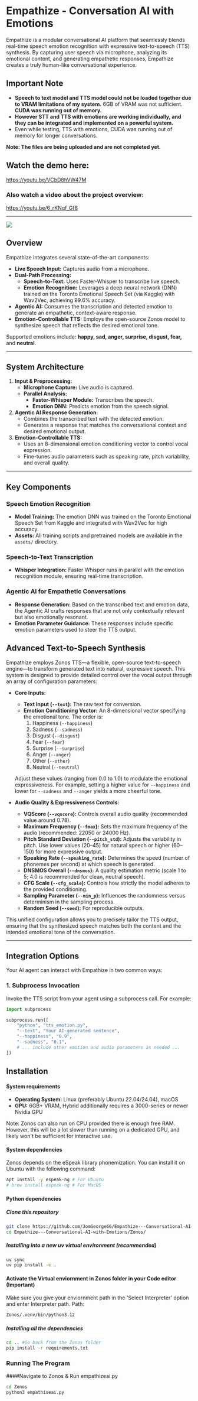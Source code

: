 # Empathize - Conversation AI with Emotions


Empathize is a modular conversational AI platform that seamlessly blends real-time speech emotion recognition with expressive text-to-speech (TTS) synthesis. By capturing user speech via microphone, analyzing its emotional content, and generating empathetic responses, Empathize creates a truly human-like conversational experience.

## Important Note
- **Speech to text model and TTS model could not be loaded together due to VRAM limitations of my system.** 6GB of VRAM was not sufficient. **CUDA was running out of memory.**
- **However STT and TTS with emotions are working individually, and they can be integrated and implemented on a powerful system.**
- Even while testing, TTS with emotions, CUDA was running out of memory for longer conversations.


**Note: The files are being uploaded and are not completed yet.**

## Watch the demo here:
https://youtu.be/VCbD8hVW47M

### Also watch a video about the project overview:
https://youtu.be/6_rKNqf_Gf8

---

[![](https://mermaid.ink/img/pako:eNqNk9tq20AQhl9l2FJwwCppfEjti4Js-RRyohYNpOrFendkL13titUqjgl5945lRTa9KNaF2GG-_58ZzeqNCSuRDVmq7VZsuPMQR4kBesJfCbtVLwjLHFFsYGHy0kPrTgln8401CGEplYUxz33p8CJhvyEIvsOIdFHJdfDI_QYenRVYFMqsKX8wHlXYmLCDc-BtEOMreT_kaMIFPG1UkaO7-EcRkWKSWa-sgR8o7Nqo6tyK7u9hq6jYE3-5-omiDbHjyqAEysaT5RIi7nmBvg2DwZf-ZwiFKB0Xu2OFcVVhQhWqTkhvCuFUvi_QQFEFTU_auOUr1E1-UuVnlA_XaLwSQMO0xtZ48gzCLXdIjRe5NQXCDA06vnc5djE9GByCWRXMya1GaZ5GXY1bd8E11DUao3mlXRw7DfaEs1rzlUaI4yW0nq2xBdzR-vWxg0UlvKmEOe0P91PUF-Ch9HQDGvTwLvyODENIldbDT2mKKyHaBZX6gxRerjpX3VNwVIOyi1_TXgN2-PVK9k7B8blgdC44qUHspJdy0IB9MZAdcQpOzwVnH1N_k9eSN6Do9vq9wSk4P9dxce4wN___4KzNMnQZV5J-7be9MGG0zAwTNqSjxJSXmlaZmHdCeentcmcEG3pXYps5W643bJhyXVBU5pLuXqT42vHsA8m5ebY2q6H3v2uaWmI?type=png)](https://mermaid.live/edit#pako:eNqNk9tq20AQhl9l2FJwwCppfEjti4Js-RRyohYNpOrFendkL13titUqjgl5945lRTa9KNaF2GG-_58ZzeqNCSuRDVmq7VZsuPMQR4kBesJfCbtVLwjLHFFsYGHy0kPrTgln8401CGEplYUxz33p8CJhvyEIvsOIdFHJdfDI_QYenRVYFMqsKX8wHlXYmLCDc-BtEOMreT_kaMIFPG1UkaO7-EcRkWKSWa-sgR8o7Nqo6tyK7u9hq6jYE3-5-omiDbHjyqAEysaT5RIi7nmBvg2DwZf-ZwiFKB0Xu2OFcVVhQhWqTkhvCuFUvi_QQFEFTU_auOUr1E1-UuVnlA_XaLwSQMO0xtZ48gzCLXdIjRe5NQXCDA06vnc5djE9GByCWRXMya1GaZ5GXY1bd8E11DUao3mlXRw7DfaEs1rzlUaI4yW0nq2xBdzR-vWxg0UlvKmEOe0P91PUF-Ch9HQDGvTwLvyODENIldbDT2mKKyHaBZX6gxRerjpX3VNwVIOyi1_TXgN2-PVK9k7B8blgdC44qUHspJdy0IB9MZAdcQpOzwVnH1N_k9eSN6Do9vq9wSk4P9dxce4wN___4KzNMnQZV5J-7be9MGG0zAwTNqSjxJSXmlaZmHdCeentcmcEG3pXYps5W643bJhyXVBU5pLuXqT42vHsA8m5ebY2q6H3v2uaWmI)

## Overview

Empathize integrates several state-of-the-art components:

- **Live Speech Input:** Captures audio from a microphone.
- **Dual-Path Processing:**
  - **Speech-to-Text:** Uses Faster-Whisper to transcribe live speech.
  - **Emotion Recognition:** Leverages a deep neural network (DNN) trained on the Toronto Emotional Speech Set (via Kaggle) with Wav2Vec, achieving 99.6% accuracy.
- **Agentic AI:** Consumes the transcription and detected emotion to generate an empathetic, context-aware response.
- **Emotion-Controllable TTS:** Employs the open-source Zonos model to synthesize speech that reflects the desired emotional tone.

Supported emotions include: **happy, sad, anger, surprise, disgust, fear,** and **neutral**.

---

## System Architecture

1. **Input & Preprocessing:**
   - **Microphone Capture:** Live audio is captured.
   - **Parallel Analysis:**
     - **Faster-Whisper Module:** Transcribes the speech.
     - **Emotion DNN:** Predicts emotion from the speech signal.
2. **Agentic AI Response Generation:**
   - Combines the transcribed text with the detected emotion.
   - Generates a response that matches the conversational context and desired emotional output.
3. **Emotion-Controllable TTS:**
   - Uses an 8-dimensional emotion conditioning vector to control vocal expression.
   - Fine-tunes audio parameters such as speaking rate, pitch variability, and overall quality.

---

## Key Components

### Speech Emotion Recognition

- **Model Training:** The emotion DNN was trained on the Toronto Emotional Speech Set from Kaggle and integrated with Wav2Vec for high accuracy.
- **Assets:** All training scripts and pretrained models are available in the `assets/` directory.

### Speech-to-Text Transcription

- **Whisper Integration:** Faster Whisper runs in parallel with the emotion recognition module, ensuring real-time transcription.

### Agentic AI for Empathetic Conversations

- **Response Generation:** Based on the transcribed text and emotion data, the Agentic AI crafts responses that are not only contextually relevant but also emotionally resonant.
- **Emotion Parameter Guidance:** These responses include specific emotion parameters used to steer the TTS output.

## Advanced Text-to-Speech Synthesis

Empathize employs Zonos TTS—a flexible, open-source text-to-speech engine—to transform generated text into natural, expressive speech. This system is designed to provide detailed control over the vocal output through an array of configuration parameters:

- **Core Inputs:**
  - **Text Input (`--text`):** The raw text for conversion.
  - **Emotion Conditioning Vector:** An 8-dimensional vector specifying the emotional tone. The order is:
    1. Happiness (`--happiness`)
    2. Sadness (`--sadness`)
    3. Disgust (`--disgust`)
    4. Fear (`--fear`)
    5. Surprise (`--surprise`)
    6. Anger (`--anger`)
    7. Other (`--other`)
    8. Neutral (`--neutral`)
  
  Adjust these values (ranging from 0.0 to 1.0) to modulate the emotional expressiveness. For example, setting a higher value for `--happiness` and lower for `--sadness` and `--anger` yields a more cheerful tone.

- **Audio Quality & Expressiveness Controls:**
  - **VQScore (`--vqscore`):** Controls overall audio quality (recommended value around 0.78).
  - **Maximum Frequency (`--fmax`):** Sets the maximum frequency of the audio (recommended: 22050 or 24000 Hz).
  - **Pitch Standard Deviation (`--pitch_std`):** Adjusts the variability in pitch. Use lower values (20–45) for natural speech or higher (60–150) for more expressive output.
  - **Speaking Rate (`--speaking_rate`):** Determines the speed (number of phonemes per second) at which speech is generated.
  - **DNSMOS Overall (`--dnsmos`):** A quality estimation metric (scale 1 to 5; 4.0 is recommended for clean, neutral speech).
  - **CFG Scale (`--cfg_scale`):** Controls how strictly the model adheres to the provided conditioning.
  - **Sampling Parameter (`--min_p`):** Influences the randomness versus determinism in the sampling process.
  - **Random Seed (`--seed`):** For reproducible outputs.

This unified configuration allows you to precisely tailor the TTS output, ensuring that the synthesized speech matches both the content and the intended emotional tone of the conversation.

---

## Integration Options

Your AI agent can interact with Empathize in two common ways:

### 1. Subprocess Invocation

Invoke the TTS script from your agent using a subprocess call. For example:

```python
import subprocess

subprocess.run([
    "python", "tts_emotion.py",
    "--text", "Your AI-generated sentence",
    "--happiness", "0.9",
    "--sadness", "0.1",
    # ... include other emotion and audio parameters as needed ...
])
```

## Installation

#### System requirements

- **Operating System:** Linux (preferably Ubuntu 22.04/24.04), macOS
- **GPU:** 6GB+ VRAM, Hybrid additionally requires a 3000-series or newer Nvidia GPU

Note: Zonos can also run on CPU provided there is enough free RAM. However, this will be a lot slower than running on a dedicated GPU, and likely won't be sufficient for interactive use.

#### System dependencies

Zonos depends on the eSpeak library phonemization. You can install it on Ubuntu with the following command:

```bash
apt install -y espeak-ng # For Ubuntu
# brew install espeak-ng # For MacOS
```

#### Python dependencies

##### Clone this repository
```bash
git clone https://github.com/JomGeorge66/Empathize---Conversational-AI-with-Emotions.git
cd Empathize---Conversational-AI-with-Emotions/Zonos/
```
##### Installing into a new uv virtual environment (recommended)

```bash
uv sync
uv pip install -e .
```
#### Activate the Virtual enviornment in Zonos folder in your Code editor (Important)
Make sure you give your enviornment path in the 'Select Interpreter' option and enter Interpreter path.
Path:
```bash
Zonos/.venv/bin/python3.12
```
##### Installing all the dependencies
```bash
cd .. #Go back from the Zonos folder
pip install -r requirements.txt
```
### Running The Program
####Navigate to Zonos & Run empathizeai.py

```bash
cd Zonos
python3 empathiseai.py
```
